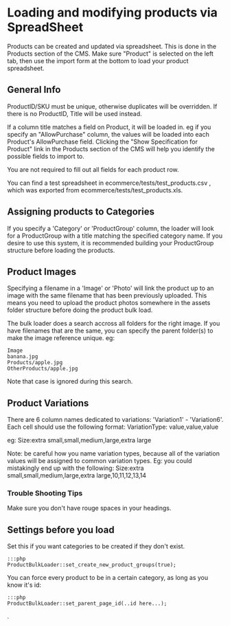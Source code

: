 # Loading and modifying products via SpreadSheet

Products can be created and updated via spreadsheet. This is done in the Products section
of the CMS. Make sure "Product" is selected on the left tab, then use the import form
at the bottom to load your product spreadsheet.

## General Info

ProductID/SKU must be unique, otherwise duplicates will be overridden. If there is no 
ProductID, Title will be used instead.

If a column title matches a field on Product, it will be loaded in. eg if you specify an
"AllowPurchase" column, the values will be loaded into each Product's AllowPurchase field.
Clicking the "Show Specification for Product" link in the Products section of the CMS will
help you identify the possible fields to import to.

You are not required to fill out all fields for each product row.

You can find a test spreadsheet in ecommerce/tests/test_products.csv , which was exported from 
ecommerce/tests/test_products.xls.

## Assigning products to Categories

If you specify a 'Category' or 'ProductGroup' column, the loader will look for a ProductGroup
with a title matching the specified category name. If you desire to use this system, it is 
recommended building your ProductGroup structure before loading the products.

## Product Images

Specifying a filename in a 'Image' or 'Photo' will link the product up to an image with
the same filename that has been previously uploaded. This means you need to upload the
product photos somewhere in the assets folder structure before doing the product bulk load.

The bulk loader does a search accross all folders for the right image. If you have filenames
that are the same, you can specify the parent folder(s) to make the image reference unique. eg:

	Image
	banana.jpg
	Products/apple.jpg
	OtherProducts/apple.jpg

Note that case is ignored during this search.

## Product Variations

There are 6 column names dedicated to variations: 'Variation1' - 'Variation6'. Each cell
should use the following format: VariationType: value,value,value

eg: Size:extra small,small,medium,large,extra large

Note: be careful how you name variation types, because all of the variation values will be
assigned to common variation types. Eg: you could mistakingly end up with the following:
Size:extra small,small,medium,large,extra large,10,11,12,13,14

### Trouble Shooting Tips

Make sure you don't have rouge spaces in your headings.

## Settings before you load

Set this if you want categories to be created if they don't exist.

	:::php
	ProductBulkLoader::set_create_new_product_groups(true);

You can force every product to be in a certain category, as long as you know it's id:

	:::php
	ProductBulkLoader::set_parent_page_id(..id here...);

.	